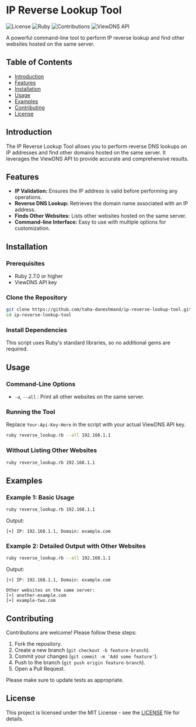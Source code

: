 # IP Reverse Lookup Tool

![License](https://img.shields.io/github/license/taha-daneshmand/ip-reverse-lookup-tool)
![Ruby](https://img.shields.io/badge/Ruby-2.7.0-red)
![Contributions](https://img.shields.io/badge/Contributions-Welcome-brightgreen)
![ViewDNS API](https://img.shields.io/badge/ViewDNS-API-blue)

A powerful command-line tool to perform IP reverse lookup and find other websites hosted on the same server.

## Table of Contents

- [Introduction](#introduction)
- [Features](#features)
- [Installation](#installation)
- [Usage](#usage)
- [Examples](#examples)
- [Contributing](#contributing)
- [License](#license)

## Introduction

The IP Reverse Lookup Tool allows you to perform reverse DNS lookups on IP addresses and find other domains hosted on the same server. It leverages the ViewDNS API to provide accurate and comprehensive results.

## Features

- **IP Validation:** Ensures the IP address is valid before performing any operations.
- **Reverse DNS Lookup:** Retrieves the domain name associated with an IP address.
- **Finds Other Websites:** Lists other websites hosted on the same server.
- **Command-line Interface:** Easy to use with multiple options for customization.

## Installation

### Prerequisites

- Ruby 2.7.0 or higher
- ViewDNS API key

### Clone the Repository

```bash
git clone https://github.com/taha-daneshmand/ip-reverse-lookup-tool.git
cd ip-reverse-lookup-tool
```

### Install Dependencies

This script uses Ruby's standard libraries, so no additional gems are required.

## Usage

### Command-Line Options

- `-a`, `--all` : Print all other websites on the same server.

### Running the Tool

Replace `Your-Api-Key-Here` in the script with your actual ViewDNS API key.

```bash
ruby reverse_lookup.rb --all 192.168.1.1
```

### Without Listing Other Websites

```bash
ruby reverse_lookup.rb 192.168.1.1
```

## Examples

### Example 1: Basic Usage

```bash
ruby reverse_lookup.rb 192.168.1.1
```

Output:
```
[+] IP: 192.168.1.1, Domain: example.com
```

### Example 2: Detailed Output with Other Websites

```bash
ruby reverse_lookup.rb --all 192.168.1.1
```

Output:
```
[+] IP: 192.168.1.1, Domain: example.com

Other websites on the same server:
[+] another-example.com
[+] example-two.com
```

## Contributing

Contributions are welcome! Please follow these steps:

1. Fork the repository.
2. Create a new branch (`git checkout -b feature-branch`).
3. Commit your changes (`git commit -m 'Add some feature'`).
4. Push to the branch (`git push origin feature-branch`).
5. Open a Pull Request.

Please make sure to update tests as appropriate.

## License

This project is licensed under the MIT License - see the [LICENSE](LICENSE) file for details.
